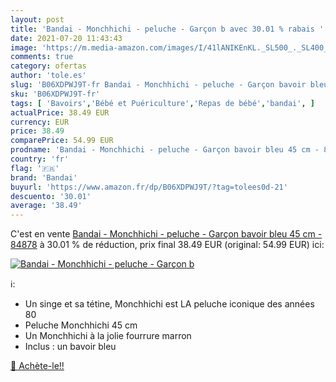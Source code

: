 ```yaml
---
layout: post
title: 'Bandai - Monchhichi - peluche - Garçon b avec 30.01 % rabais '
date: 2021-07-20 11:43:43
image: 'https://m.media-amazon.com/images/I/41lANIKEnKL._SL500_._SL400_.jpg'
comments: true
category: ofertas
author: 'tole.es'
slug: 'B06XDPWJ9T-fr Bandai - Monchhichi - peluche - Garçon bavoir bleu 45 cm -...'
sku: 'B06XDPWJ9T-fr'
tags: [ 'Bavoirs','Bébé et Puériculture','Repas de bébé','bandai', ]
actualPrice: 38.49 EUR
currency: EUR
price: 38.49
comparePrice: 54.99 EUR
prodname: 'Bandai - Monchhichi - peluche - Garçon bavoir bleu 45 cm - 84878'
country: 'fr'
flag: '🇫🇷'
brand: 'Bandai'
buyurl: 'https://www.amazon.fr/dp/B06XDPWJ9T/?tag=tolees0d-21'
descuento: '30.01'
average: '38.49'
---
```


C'est en vente [Bandai - Monchhichi - peluche - Garçon bavoir bleu 45 cm - 84878](https://www.amazon.fr/dp/B06XDPWJ9T/?tag=tolees0d-21)  à  30.01 % de réduction, prix final  38.49 EUR (original: 54.99 EUR) ici:

[![Bandai - Monchhichi - peluche - Garçon b](https://m.media-amazon.com/images/I/41lANIKEnKL._SL500_._SL400_.jpg)](https://www.amazon.fr/dp/B06XDPWJ9T/?tag=tolees0d-21)

ℹ️:

- Un singe et sa tétine, Monchhichi est LA peluche iconique des années 80
- Peluche Monchhichi 45 cm
- Un Monchhichi à la jolie fourrure marron
- Inclus : un bavoir bleu

[🛒 Achète-le!!](https://www.amazon.fr/dp/B06XDPWJ9T/?tag=tolees0d-21)
